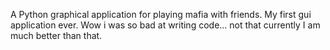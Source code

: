 A Python graphical application for playing mafia with friends. My first gui application ever. Wow i was so bad at writing code... not that currently I am much better than that.